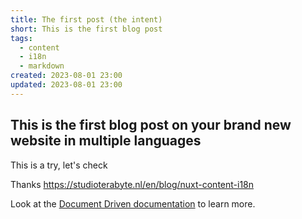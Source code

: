 ```yaml
---
title: The first post (the intent)
short: This is the first blog post
tags:
  - content
  - i18n
  - markdown
created: 2023-08-01 23:00
updated: 2023-08-01 23:00
---
```

## This is the first blog post on your brand new website in multiple languages

This is a try, let's check

Thanks https://studioterabyte.nl/en/blog/nuxt-content-i18n


Look at the [Document Driven documentation](https://content.nuxtjs.org/guide/writing/document-driven) to learn more.